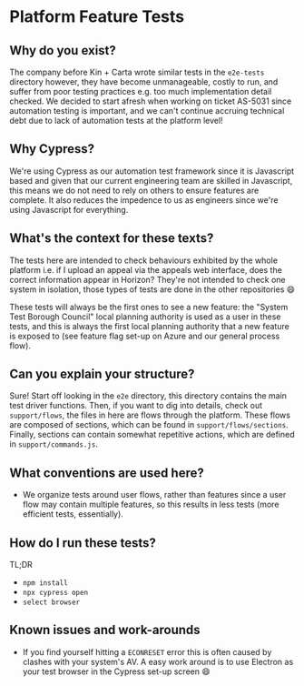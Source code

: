 # Platform Feature Tests

## Why do you exist?

The company before Kin + Carta wrote similar tests in the `e2e-tests` directory however, they have 
become unmanageable, costly to run, and suffer from poor testing practices e.g. too much 
implementation detail checked. We decided to start afresh when working on ticket AS-5031 since 
automation testing is important, and we can't continue accruing technical debt due to lack of 
automation tests at the platform level!

## Why Cypress?

We're using Cypress as our automation test framework since it is Javascript based and given that 
our current engineering team are skilled in Javascript, this means we do not need to rely on others 
to ensure features are complete. It also reduces the impedence to us as engineers since we're using 
Javascript for everything.

## What's the context for these texts?

The tests here are intended to check behaviours exhibited by the whole platform i.e. if I upload an 
appeal via the appeals web interface, does the correct information appear in Horizon? They're not 
intended to check one system in isolation, those types of tests are done in the other repositories 
:smile:

These tests will always be the first ones to see a new feature: the "System Test Borough Council" 
local planning authority is used as a user in these tests, and this is always the first local 
planning authority that a new feature is exposed to (see feature flag set-up on Azure and our 
general process flow).

## Can you explain your structure?

Sure! Start off looking in the `e2e` directory, this directory contains the main test driver functions.
Then, if you want to dig into details, check out `support/flows`, the files in here are flows through the
platform. These flows are composed of sections, which can be found in `support/flows/sections`. Finally,
sections can contain somewhat repetitive actions, which are defined in `support/commands.js`.

## What conventions are used here?

- We organize tests around user flows, rather than features since a user flow may contain 
multiple features, so this results in less tests (more efficient tests, essentially).

## How do I run these tests?

TL;DR

- `npm install `
- `npx cypress open`
- `select browser` 

## Known issues and work-arounds

- If you find yourself hitting a `ECONRESET` error this is often caused by clashes with your 
system's AV. A easy work around is to use Electron as your test browser in the Cypress set-up 
screen :smile: